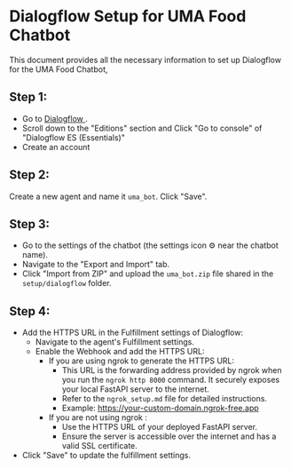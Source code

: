 # Dialogflow Setup for UMA Food Chatbot

This document provides all the necessary information to set up Dialogflow for the UMA Food Chatbot, 

## Step 1:
- Go to [Dialogflow ](https://cloud.google.com/dialogflow?hl=en).
- Scroll down to the "Editions" section and Click "Go to console" of "Dialogflow ES (Essentials)"
- Create an account

## Step 2: 
Create a new agent and name it `uma_bot`.
Click "Save".

## Step 3: 
- Go to the settings of the chatbot (the settings icon ⚙️ near the chatbot name).
- Navigate to the "Export and Import" tab.
- Click "Import from ZIP" and upload the `uma_bot.zip` file shared in the `setup/dialogflow` folder.

## Step 4:
- Add the HTTPS URL in the Fulfillment settings of Dialogflow:
    - Navigate to the agent's Fulfillment settings.
    - Enable the Webhook and add the HTTPS URL:
        - If you are using ngrok to generate the HTTPS URL:
            - This URL is the forwarding address provided by ngrok when you run the `ngrok http 8000` command. It securely exposes your local FastAPI server to the internet.
            - Refer to the `ngrok_setup.md` file for detailed instructions.
            - Example: https://your-custom-domain.ngrok-free.app
        - If you are not using ngrok :
            - Use the HTTPS URL of your deployed FastAPI server.
            - Ensure the server is accessible over the internet and has a valid SSL certificate.
- Click "Save" to update the fulfillment settings.